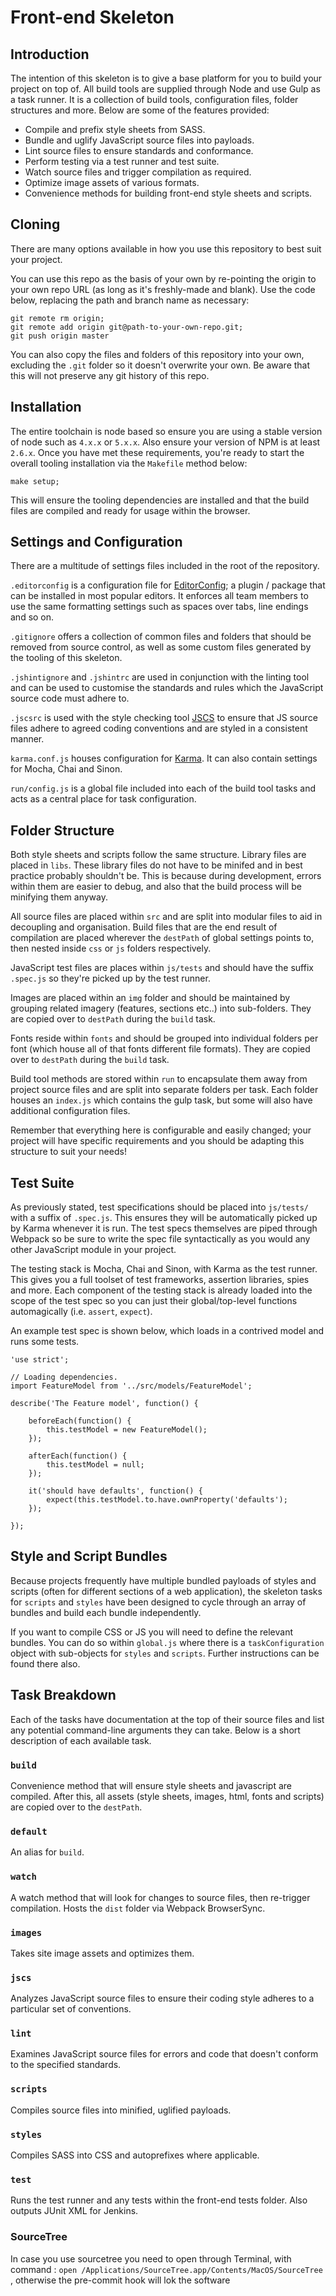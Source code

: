 # Front-end Skeleton

## Introduction
The intention of this skeleton is to give a base platform for you to build your
project on top of. All build tools are supplied through Node and use Gulp as a
task runner. It is a collection of build tools, configuration files, folder
structures and more. Below are some of the features provided:

- Compile and prefix style sheets from SASS.
- Bundle and uglify JavaScript source files into payloads.
- Lint source files to ensure standards and conformance.
- Perform testing via a test runner and test suite.
- Watch source files and trigger compilation as required.
- Optimize image assets of various formats.
- Convenience methods for building front-end style sheets and scripts.

## Cloning
There are many options available in how you use this repository to best suit
your project.

You can use this repo as the basis of your own by re-pointing the origin to your
 own repo URL (as long as it's freshly-made and blank). Use the code below,
 replacing the path and branch name as necessary:

```
git remote rm origin;
git remote add origin git@path-to-your-own-repo.git;
git push origin master
```

You can also copy the files and folders of this repository into your own,
excluding the `.git` folder so it doesn't overwrite your own. Be aware that this
 will not preserve any git history of this repo.

## Installation
The entire toolchain is node based so ensure you are using a stable version of
node such as `4.x.x` or `5.x.x`. Also ensure your version of NPM is at least
`2.6.x`. Once you have met these requirements, you're ready to start the overall
tooling installation via the `Makefile` method below:

```
make setup;
```

This will ensure the tooling dependencies are installed and that the build files
are compiled and ready for usage within the browser.


## Settings and Configuration
There are a multitude of settings files included in the root of the repository.

`.editorconfig` is a configuration file for
[EditorConfig](http://editorconfig.org/); a plugin / package that can be
installed in most popular editors. It enforces all team members to use the same
formatting settings such as spaces over tabs, line endings and so on.

`.gitignore` offers a collection of common files and folders that should be
removed from source control, as well as some custom files generated by the
tooling of this skeleton.

`.jshintignore` and `.jshintrc` are used in conjunction with the linting tool
and can be used to customise the standards and rules which the JavaScript source
code must adhere to.

`.jscsrc` is used with the style checking tool [JSCS](http://jscs.info/) to
ensure that JS source files adhere to agreed coding conventions and are styled
in a consistent manner.

`karma.conf.js` houses configuration for
[Karma](http://karma-runner.github.io/). It can also contain settings for Mocha,
Chai and Sinon.

`run/config.js` is a global file included into each of the build tool tasks and
acts as a central place for task configuration.

## Folder Structure
Both style sheets and scripts follow the same structure. Library files are
placed in `libs`. These library files do not have to be minifed and in best
practice probably shouldn't be. This is because during development, errors
within them are easier to debug, and also that the build process will be
minifying them anyway.

All source files are placed within `src` and are split into modular files to aid
in decoupling and organisation. Build files that are the end result of
compilation are placed wherever the `destPath` of global settings points to,
then nested inside `css` or `js` folders respectively.

JavaScript test files are places within `js/tests` and should have the suffix
`.spec.js` so they're picked up by the test runner.

Images are placed within an `img` folder and should be maintained by grouping
related imagery (features, sections etc..) into sub-folders. They are copied
over to `destPath` during the `build` task.

Fonts reside within `fonts` and should be grouped into individual folders per
font (which house all of that fonts different file formats). They are copied
over to `destPath` during the `build` task.

Build tool methods are stored within `run` to encapsulate them away from project
source files and are split into separate folders per task. Each folder houses an
`index.js` which contains the gulp task, but some will also have additional
configuration files.

Remember that everything here is configurable and easily changed; your project
will have specific requirements and you should be adapting this structure to
suit your needs!

## Test Suite
As previously stated, test specifications should be placed into `js/tests/` with
a suffix of `.spec.js`. This ensures they will be automatically picked up by
Karma whenever it is run. The test specs themselves are piped through Webpack so
be sure to write the spec file syntactically as you would any other JavaScript
module in your project.

The testing stack is Mocha, Chai and Sinon, with Karma as the test runner. This
gives you a full toolset of test frameworks, assertion libraries, spies and
more. Each component of the testing stack is already loaded into the scope of
the test spec so you can just their global/top-level functions automagically
(i.e. `assert`, `expect`).

An example test spec is shown below, which loads in a contrived model and runs
some tests.
```
'use strict';

// Loading dependencies.
import FeatureModel from '../src/models/FeatureModel';

describe('The Feature model', function() {

    beforeEach(function() {
        this.testModel = new FeatureModel();
    });

    afterEach(function() {
        this.testModel = null;
    });

    it('should have defaults', function() {
        expect(this.testModel.to.have.ownProperty('defaults');
    });

});
```

## Style and Script Bundles
Because projects frequently have multiple bundled payloads of styles and scripts
(often for different sections of a web application), the skeleton tasks for
`scripts` and `styles` have been designed to cycle through an array of bundles
and build each bundle independently.

If you want to compile CSS or JS you will need to define the relevant bundles.
You can do so within `global.js` where there is a `taskConfiguration` object
with sub-objects for `styles` and `scripts`. Further instructions can be found
there also.

## Task Breakdown
Each of the tasks have documentation at the top of their source files and list
any potential command-line arguments they can take. Below is a short description
of each available task.

### `build`
Convenience method that will ensure style sheets and javascript are compiled.
After this, all assets (style sheets, images, html, fonts and scripts) are
copied over to the `destPath`.

### `default`
An alias for `build`.

### `watch`
A watch method that will look for changes to source files, then re-trigger
compilation.
Hosts the `dist` folder via Webpack BrowserSync.

### `images`
Takes site image assets and optimizes them.

### `jscs`
Analyzes JavaScript source files to ensure their coding style adheres to a
particular set of conventions.

### `lint`
Examines JavaScript source files for errors and code that doesn't conform to the
specified standards.

### `scripts`
Compiles source files into minified, uglified payloads.

### `styles`
Compiles SASS into CSS and autoprefixes where applicable.

### `test`
Runs the test runner and any tests within the front-end tests folder. Also
outputs JUnit XML for Jenkins.


### SourceTree
In case you use sourcetree you need to open through Terminal, with command :
`open /Applications/SourceTree.app/Contents/MacOS/SourceTree` , otherwise the pre-commit hook will lok the software

